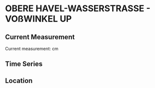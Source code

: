 # OBERE HAVEL-WASSERSTRASSE - VOßWINKEL UP

## Current Measurement

Current measurement: <Value topic="rivers/pegel-online/OHW/VOssWINKEL-UP/measurementValue"/> cm

## Time Series

<TimeSeries topic="rivers/pegel-online/OHW/VOssWINKEL-UP/measurementValue" period="week" />

## Location

<WorldMap>
  <Marker lat="53.32053982964537" lon="13.031542064090646" labelTopic="rivers/pegel-online/OHW/VOssWINKEL-UP/measurementValue" />
</WorldMap>
